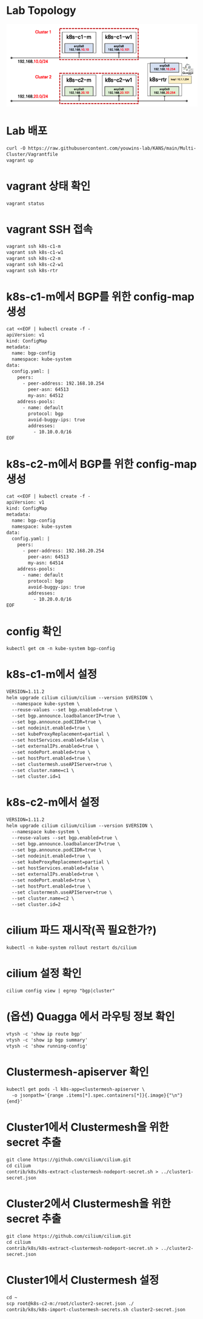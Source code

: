 # Lab Topology 
<img src="https://github.com/youwins-lab/KANS/blob/main/Multi-Cluster/Topology.png" title="Topology" alt="Topology"></img>

# Lab 배포
```
curl -O https://raw.githubusercontent.com/youwins-lab/KANS/main/Multi-Cluster/Vagrantfile
vagrant up
```
# vagrant 상태 확인
```
vagrant status
```

# vagrant SSH 접속
```
vagrant ssh k8s-c1-m
vagrant ssh k8s-c1-w1
vagrant ssh k8s-c2-m
vagrant ssh k8s-c2-w1
vagrant ssh k8s-rtr
```

# k8s-c1-m에서 BGP를 위한 config-map 생성
```
cat <<EOF | kubectl create -f -
apiVersion: v1
kind: ConfigMap
metadata:
  name: bgp-config
  namespace: kube-system
data:
  config.yaml: |
    peers:
      - peer-address: 192.168.10.254
        peer-asn: 64513
        my-asn: 64512
    address-pools:
      - name: default
        protocol: bgp
        avoid-buggy-ips: true
        addresses:
          - 10.10.0.0/16
EOF
```

# k8s-c2-m에서 BGP를 위한 config-map 생성
```
cat <<EOF | kubectl create -f -
apiVersion: v1
kind: ConfigMap
metadata:
  name: bgp-config
  namespace: kube-system
data:
  config.yaml: |
    peers:
      - peer-address: 192.168.20.254
        peer-asn: 64513
        my-asn: 64514
    address-pools:
      - name: default
        protocol: bgp
        avoid-buggy-ips: true
        addresses:
          - 10.20.0.0/16
EOF
```


# config 확인
```
kubectl get cm -n kube-system bgp-config
```

# k8s-c1-m에서 설정
```
VERSION=1.11.2
helm upgrade cilium cilium/cilium --version $VERSION \
  --namespace kube-system \
  --reuse-values --set bgp.enabled=true \
  --set bgp.announce.loadbalancerIP=true \
  --set bgp.announce.podCIDR=true \
  --set nodeinit.enabled=true \
  --set kubeProxyReplacement=partial \
  --set hostServices.enabled=false \
  --set externalIPs.enabled=true \
  --set nodePort.enabled=true \
  --set hostPort.enabled=true \
  --set clustermesh.useAPIServer=true \
  --set cluster.name=c1 \
  --set cluster.id=1
```

# k8s-c2-m에서 설정
```
VERSION=1.11.2
helm upgrade cilium cilium/cilium --version $VERSION \
  --namespace kube-system \
  --reuse-values --set bgp.enabled=true \
  --set bgp.announce.loadbalancerIP=true \
  --set bgp.announce.podCIDR=true \
  --set nodeinit.enabled=true \
  --set kubeProxyReplacement=partial \
  --set hostServices.enabled=false \
  --set externalIPs.enabled=true \
  --set nodePort.enabled=true \
  --set hostPort.enabled=true \
  --set clustermesh.useAPIServer=true \
  --set cluster.name=c2 \
  --set cluster.id=2
```

# cilium 파드 재시작(꼭 필요한가?)
```
kubectl -n kube-system rollout restart ds/cilium
```

# cilium 설정 확인
```
cilium config view | egrep "bgp|cluster"
```

# (옵션) Quagga 에서 라우팅 정보 확인
```
vtysh -c 'show ip route bgp'
vtysh -c 'show ip bgp summary'
vtysh -c 'show running-config'
```


# Clustermesh-apiserver 확인
```
kubectl get pods -l k8s-app=clustermesh-apiserver \
  -o jsonpath='{range .items[*].spec.containers[*]}{.image}{"\n"}{end}'
```

# Cluster1에서 Clustermesh을 위한 secret 추출
```
git clone https://github.com/cilium/cilium.git
cd cilium
contrib/k8s/k8s-extract-clustermesh-nodeport-secret.sh > ../cluster1-secret.json
```

# Cluster2에서 Clustermesh을 위한 secret 추출
```
git clone https://github.com/cilium/cilium.git
cd cilium
contrib/k8s/k8s-extract-clustermesh-nodeport-secret.sh > ../cluster2-secret.json
```

# Cluster1에서 Clustermesh 설정
```
cd ~
scp root@k8s-c2-m:/root/cluster2-secret.json ./
contrib/k8s/k8s-import-clustermesh-secrets.sh cluster2-secret.json
```

